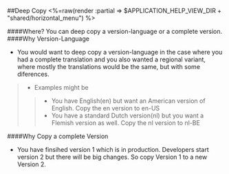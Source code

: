 ##Deep Copy 
<%=raw(render :partial => $APPLICATION_HELP_VIEW_DIR + "shared/horizontal_menu") %>

####Where?
You can deep copy a version-language or a complete version.
####Why Version-Language

* You would want to deep copy a version-language in the case where you had a complete translation and you also wanted a regional variant, where mostly the translations would be the same, but with some diferences.
> * Examples might be
>> * You have English(en) but want an American version of English. Copy the en version to en-US
>> * You have a standard Dutch version(nl) but you want a Flemish version as well. Copy the nl version to nl-BE

####Why Copy a complete Version
 * You have finsihed version 1 which is in production. Developers start version 2 but there will be big changes. So copy Version 1 to a new Version 2.
